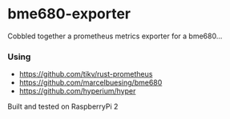 # bme680-exporter
Cobbled together a prometheus metrics exporter for a bme680...  

### Using
- https://github.com/tikv/rust-prometheus  
- https://github.com/marcelbuesing/bme680  
- https://github.com/hyperium/hyper  

Built and tested on RaspberryPi 2
